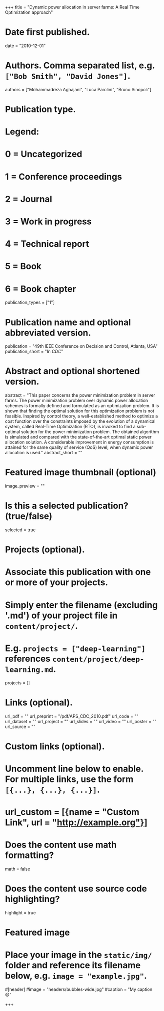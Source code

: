 +++
title = "Dynamic power allocation in server farms: A Real Time Optimization approach"

# Date first published.
date = "2010-12-01"

# Authors. Comma separated list, e.g. `["Bob Smith", "David Jones"]`.
authors = ["Mohammadreza Aghajani",
           "Luca Parolini",
           "Bruno Sinopoli"]

# Publication type.
# Legend:
# 0 = Uncategorized
# 1 = Conference proceedings
# 2 = Journal
# 3 = Work in progress
# 4 = Technical report
# 5 = Book
# 6 = Book chapter
publication_types = ["1"]

# Publication name and optional abbreviated version.
publication = "49th IEEE Conference on Decision and Control, Atlanta, USA"
publication_short = "In *CDC*"

# Abstract and optional shortened version.
abstract = "This paper concerns the power minimization problem in server farms. The power minimization problem over dynamic power allocation schemes is formally defined and formulated as an optimization problem. It is shown that finding the optimal solution for this optimization problem is not feasible. Inspired by control theory, a well-established method to optimize a cost function over the constraints imposed by the evolution of a dynamical system, called Real-Time Optimization (RTO), is invoked to find a sub-optimal solution for the power minimization problem. The obtained algorithm is simulated and compared with the state-of-the-art optimal static power allocation solution. A considerable improvement in energy consumption is attained for the same quality of service (QoS) level, when dynamic power allocation is used."
abstract_short = ""

# Featured image thumbnail (optional)
image_preview = ""

# Is this a selected publication? (true/false)
selected = true

# Projects (optional).
#   Associate this publication with one or more of your projects.
#   Simply enter the filename (excluding '.md') of your project file in `content/project/`.
#   E.g. `projects = ["deep-learning"]` references `content/project/deep-learning.md`.
projects = []

# Links (optional).
url_pdf = ""
url_preprint = "/pdf/APS_CDC_2010.pdf"
url_code = ""
url_dataset = ""
url_project = ""
url_slides = ""
url_video = ""
url_poster = ""
url_source = ""

# Custom links (optional).
#   Uncomment line below to enable. For multiple links, use the form `[{...}, {...}, {...}]`.
# url_custom = [{name = "Custom Link", url = "http://example.org"}]

# Does the content use math formatting?
math = false

# Does the content use source code highlighting?
highlight = true

# Featured image
# Place your image in the `static/img/` folder and reference its filename below, e.g. `image = "example.jpg"`.
#[header]
#image = "headers/bubbles-wide.jpg"
#caption = "My caption 😄"

+++
